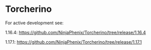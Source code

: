 # Torcherino
For active development see:

1.16.4: https://github.com/NinjaPhenix/Torcherino/tree/release/1.16.4

1.17.1: https://github.com/NinjaPhenix/Torcherino/tree/release/1.17.1